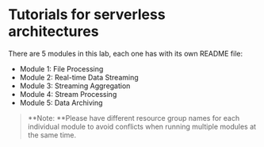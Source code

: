 # Tutorials for serverless architectures 

There are 5 modules in this lab, each one has with its own README file:  

- Module 1: File Processing
- Module 2: Real-time Data Streaming
- Module 3: Streaming Aggregation
- Module 4: Stream Processing
- Module 5: Data Archiving

> **Note: **Please have different resource group names for each individual module to avoid conflicts when running multiple modules at the same time.
> 
